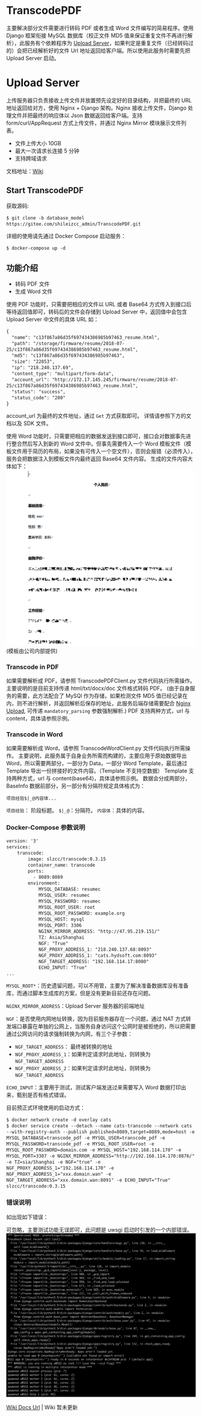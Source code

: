 # TranscodePDF
主要解决部分文件需要进行转码 PDF 或者生成 Word 文件编写的简易程序。使用 Django 框架衔接 MySQL 数据库（校正文件 MD5 值来保证重复文件不再进行解析），此服务有个依赖程序为 [Upload Server](https://gitee.com/shileizcc_admin/Django-Upload-Files)，如果判定是重复文件（已经转码过的）会把已经解析好的文件 Url 地址返回给客户端。所以使用此服务时需要先把 Upload Server 启动。

# Upload Server
上传服务器只负责接收上传文件并放置预先设定好的目录结构，并把最终的 URL 地址返回给对方，使用 Nginx + Django 架构。Nginx 接收上传文件，Django 处理文件并把最终的响应体以 Json 数据返回给客户端。支持 form/curl/AppRequest 方式上传文件，并通过 Nginx Mirror 模块展示文件列表。

* 文件上传大小 10GB
* 最大一次请求长连接 5 分钟
* 支持跨域请求

文档地址：[Wiki](https://wiki.shileizcc.com/confluence/display/CASE/Django+Nginx+Upload)

## Start TranscodePDF
获取源码:
```
$ git clone -b database_model https://gitee.com/shileizcc_admin/TranscodePDF.git
```

详细的使用请先通过 Docker Compose 启动服务：
```
$ docker-compose up -d
```

## 功能介绍
* 转码 PDF 文件
* 生成 Word 文件

使用 PDF 功能时，只需要把相应的文件以 URL 或者 Base64 方式传入到接口后等待返回值即可，转码后的文件会存储到 Upload Server 中，返回值中会包含 Upload Server 中文件的具体 URL 如：

```
{
  "name": "c13f867a86d35f697434386985b97463_resume.html",
  "path": "/storage/firmware/resume/2018-07-25/c13f867a86d35f697434386985b97463_resume.html",
  "md5": "c13f867a86d35f697434386985b97463",
  "size": "22853",
  "ip": "218.240.137.69",
  "content_type": "multipart/form-data",
  "account_url": "http://172.17.145.245/firmware/resume/2018-07-25/c13f867a86d35f697434386985b97463_resume.html",
  "status": "success",
  "status_code": "200"
}
```

account_url 为最终的文件地址，通过 `Get` 方式获取即可。
详情请参照下方的文档以及 SDK 文件。

使用 Word 功能时，只需要把相应的数据发送到接口即可，接口会对数据事先进行整合然后写入到新的 Word 文件中。但事先需要传入一个 Word 模板文件（模板文件用于简历的布局，如果没有可传入一个空文件），否则会报错（必须传入），服务会把数据注入到模板文件内最终返回 Base64 文件内容。
生成的文件内容大体如下：
![image1](doc/1.png)
(模板由公司内部提供)

### Transcode in PDF
如果需要解析成 PDF，请参照 TranscodePDFClient.py 文件代码执行所需操作。
主要说明的是目前支持传递 html/txt/docx/doc 文件格式转码 PDF。
(由于自身服务的需要，此方法配合了 MySQl 作为存储，如果检测文件 MD5 值已经记录在内，则不进行解析，并返回解析后保存的地址，此服务后端存储需要配合 [Nginx Upload](https://gitee.com/shileizcc_admin/Django-Upload-Files/tree/nginx_upload/), 可传递 `mandatory_parsing` 参数强制解析.) 
PDF 支持两种方式，url 与 content，具体请参照示例。

### Transcode in Word
如果需要解析成 Word，请参照 TranscodeWordClient.py 文件代码执行所需操作。
主要说明，此服务属于自身业务所需而构建的，主要应用于原始数据导出 Word，所以需要两部分，一部分为 Data，一部分 Word Template，最后通过 Template 导出一份拼接好的文件内容。（Template 不支持空数据）
Template 支持两种方式，url 与 content(base64)，具体请参照示例。
数据会分成两部分，BaseInfo 数据前部分，另一部分有分隔符规定具体格式为：
```
项目经验$|_@内容体...
```

`项目经验`： 阶段标题。
`$|_@`：分隔符。
`内容体`：具体的内容。

### Docker-Compose 参数说明
```
version: '3'
services:
    transcode:
        image: slzcc/transcode:0.3.15
        container_name: transcode
        ports:
          - 8089:8089
        environment:
            MYSQL_DATABASE: resumec
            MYSQL_USER: resumec
            MYSQL_PASSWORD: resumec
            MYSQL_ROOT_USER: root
            MYSQL_ROOT_PASSWORD: example.org
            MYSQL_HOST: mysql
            MYSQL_PORT: 3306
            NGINX_MIRROR_ADDRESS: "http://47.95.219.151/"
            TZ: Asia/Shanghai
            NGF: "True"
            NGF_PROXY_ADDRESS_1: "218.240.137.68:8093"
            NGF_PROXY_ADDRESS_1: "cats.hydsoft.com:8093"
            NGF_TARGET_ADDRESS: "192.168.114.17:8080"
            ECHO_INPUT: "True"
...
```

`MYSQL_ROOT*`：历史遗留问题，可以不用管，主要为了解决准备数据库没有准备库，而通过脚本生成库的方案，但是没有更新目前还存在问题。

`NGINX_MIRROR_ADDRESS`：Upload Server 服务器的前端地址

`NGF`：是否使用内网地址转换，因为目前服务器存在一个问题，通过 NAT 方式转发端口暴露在单独的公网上，当服务自身访问这个公网时是被拒绝的，所以把需要通过公网访问的请求强制转换为内网，有三个子参数：
* `NGF_TARGET_ADDRESS`： 最终被转换的地址
* `NGF_PROXY_ADDRESS_1`：如果判定请求时此地址，则转换为 `NGF_TARGET_ADDRESS`
* `NGF_PROXY_ADDRESS_2`：如果判定请求时此地址，则转换为 `NGF_TARGET_ADDRESS`

`ECHO_INPUT`：主要用于测试，测试客户端发送过来需要写入 Word 数据打印出来，甄别是否有格式错误。

目前预正式环境使用的启动方式：
```
$ docker network create -d overlay cats
$ docker service create --detach --name cats-transcode --network cats --with-registry-auth --publish published=8089,target=8089,mode=host -e MYSQL_DATABASE=transcode_pdf -e MYSQL_USER=transcode_pdf -e MYSQL_PASSWORD=transcode_pdf -e MYSQL_ROOT_USER=root -e MYSQL_ROOT_PASSWORD=domain.com -e MYSQL_HOST="192.168.114.170" -e MYSQL_PORT=3307 -e NGINX_MIRROR_ADDRESS="http://192.168.114.170:8876/" -e TZ=sia/Shanghai -e NGF="true" -e NGF_PROXY_ADDRESS_1="192.168.114.170" -e NGF_PROXY_ADDRESS_1="xxx.domain.wan" -e NGF_TARGET_ADDRESS="xxx.domain.wan:8091" -e ECHO_INPUT="True" slzcc/transcode:0.3.15
```
### 错误说明
如出现如下错误：

可忽略，主要测试功能无误即可，此问题是 uwsgi 启动时引发的一个内部错误。
![image2](doc/2.png)

[Wiki Docs Url](https://wiki.shileizcc.com/confluence/display/CASE/Django+TranscodePDF)
| Wiki 暂未更新

